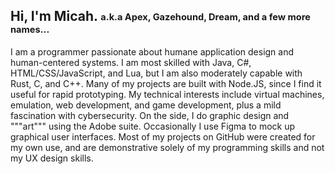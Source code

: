 ## Hi, I'm Micah. <sub><sup>a.k.a Apex, Gazehound, Dream, and a few more names...</sup></sub>

I am a programmer passionate about humane application design and human-centered systems. I am most skilled with Java, C#, HTML/CSS/JavaScript, and Lua, but I am also moderately capable with Rust, C, and C++. Many of my projects are built with Node.JS, since I find it useful for rapid prototyping. My technical interests include virtual machines, emulation, web development, and game development, plus a mild fascination with cybersecurity. On the side, I do graphic design and """art""" using the Adobe suite. Occasionally I use Figma to mock up graphical user interfaces. Most of my projects on GitHub were created for my own use, and are demonstrative solely of my programming skills and not my UX design skills.
